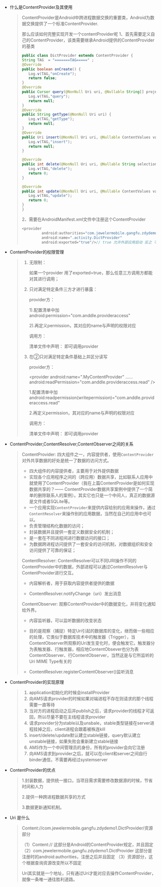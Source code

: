 - 什么是ContentProvider及其使用

  > ContentProvider是Android中跨进程数据交换的重要类，Android为数据交换提供了一个标准ContentProvider.
  >
  > 
  >
  > 那么应该如何完整实现开发一个contentProvider呢
  > 1、首先需要定义自己的ContentProvider，该类需要继承Android提供的ContentProvider的基类
  >
  >   ```java
  > public class DictProvider extends ContentProvider {
  >  String TAG  = "=======TAG=====" ;
  >  @Override
  >  public boolean onCreate() {
  >      Log.v(TAG,"onCreate");
  >      return false;
  >  }
  >  @Override
  >  public Cursor query(@NonNull Uri uri, @Nullable String[] projection, @Nullable String selection, @Nullable String[] selectionArgs, @Nullable String sortOrder) {
  >      Log.v(TAG,"query");
  >      return null;
  >  }
  >  @Override
  >  public String getType(@NonNull Uri uri) {
  >      Log.v(TAG,"getType");
  >      return null;
  >  }
  >  @Override
  >  public Uri insert(@NonNull Uri uri, @Nullable ContentValues values) {
  >      Log.v(TAG,"insert");
  >      return null;
  >  }
  > 
  >  @Override
  >  public int delete(@NonNull Uri uri, @Nullable String selection, @Nullable String[] selectionArgs) {
  >      Log.v(TAG,"delete");
  >      return 0;
  >  }
  > 
  >  @Override
  >  public int update(@NonNull Uri uri, @Nullable ContentValues values, @Nullable String selection, @Nullable String[] selectionArgs) {
  >      Log.v(TAG,"update");
  >      return 0;
  >  }
  > }
  > 
  >   ```
  >
  > 
  >
  > 2、需要在AndroidManifest.xml文件中注册这个ContentProvider
  >
  > ```java
  > <provider
  >          android:authorities="com.jewelermobile.gangfu.zdydemo1.DictProvider"
  >          android:name=".activity.DictProvider"
  >          android:exported="true"/>// true 允许外部应用启动 反之 不能启动
  > ```

- ContentProvider的权限管理

  > 1. 无限制：
  >
  >    如果一个provider 用了exported=true，那么任意三方调用方都能对其进行调用；
  >
  > 2. 只对满足特定条件三方才进行暴露：
  >
  >    provider方：
  >
  >    <provider
  >        android:name=".MyContentProvider"
  >        android:authorities="com.anddle.mycontentprovider"
  >        android:enabled="true"
  >        android:exported="true"
  >        android:permission="com.anddle.provideraccess" />
  >
  >       <permission
  >            android:name="com.anddle.provideraccess"
  >            android:label="provider pomission"
  >            android:protectionLevel="normal" />
  >
  >    1).配置清单中加android:permission="com.anddle.provideraccess" 
  >
  >    2).再定义permission，其对应的name与声明的权限对应
  >
  >    调用方：
  >
  >    清单文件中声明： <uses-permission android:name="com.anddle.provideraccess" /> 即可调用provider
  >
  > 3. 在②只对满足特定条件基础上并区分读写
  >
  >    provider方：
  >
  >    <provider
  >        android:name=".MyContentProvider"
  >        ......
  >        android:readPermission="com.anddle.provideraccess.read" />
  >
  >    <permission
  >            android:name="com.anddle.provideraccess.read"
  >            android:label="provider pomission"
  >            android:protectionLevel="normal" />
  >
  >    1.配置清单中加android:readpermission(writepermission)="com.anddle.provideraccess.read" 
  >
  >    2.再定义permission，其对应的name与声明的权限对应
  >
  >    调用方：
  >
  >    清单文件中声明： <uses-permission android:name="com.anddle.provideraccess.read" /> 即可调用provider

- ContentProvider,ContentResolver,ContentObserver之间的关系

  >ContentProvider: 四大组件之一，内容提供者，使用`ContentProvider`对外共享数据的好处是统一了数据的访问方式。
  >
  >- 四大组件的内容提供者，主要用于对外提供数据
  >- 实现各个应用程序之间的（跨应用）数据共享，比如联系人应用中就使用了ContentProvider（我在上篇ContentProvider是如何实现数据共享的？—— ContentProvider数据共享案例中提供了一个简单的删除联系人的案例）。其实它也只是一个中间人，真正的数据源是文件或者SQLite等。
  >- 一个应用实现`ContentProvider`来提供内容给别的应用来操作，通过`ContentResolver`来操作别的应用数据，当然在自己的应用中也可以。
  >- 负责管理结构化数据的访问；
  >- 封装数据并且提供一套定义数据安全的机制；
  >- 是一套在不同进程间进行数据访问的接口；
  >- 为数据跨进程访问提供了一套安全的访问机制，对数据组织和安全访问提供了可靠的保证；
  >
  >
  >
  >ContentResolver: ContentResolver可以不同URI操作不同的ContentProvider中的数据，外部进程可以通过ContentResolver与ContentProvider进行交互。
  >
  >- 内容解析者，用于获取内容提供者提供的数据
  >
  >- ContentResolver.notifyChange（uri）发出消息
  >
  >
  >
  >ContentObserver: 观察ContentProvider中的数据变化，并将变化通知给外界。
  >
  >- 内容监听器，可以监听数据的改变状态
  >
  >- 目的是观察（捕捉）特定Uri引起的数据库的变化，继而做一些相应的处理，它类似于数据库技术中的触发器（Trigger），当ContentObserver所观察的Uri发生变化时，便会触发它。触发器分为表触发器、行触发器，相应地ContentObsever也分为表ContentObserver、行ContentObserver，当然这是与它所监听的Uri MIME Type有关的
  >
  >- ContentResolver.registerContentObserver()监听消息

  

- ContentProvider的实现原理

  > 1. application初始化的时候会installProvider
  > 2. 向AMS请求provider的时候如果对端进程不存在则请求的那个线程需要一直等待
  > 3. 当对方的进程启动之后并publish之后，请求provider的线程才可返回，所以尽量不要在主线程请求provider
  > 4. 请求provider分为stable以及unsbale，stable类型链接在server进程挂掉之后，client进程会跟着被株连kill
  > 5. insert/delete/update默认建立stable链接，query默认建立unstable链接，如果失败会重新建立stable链接
  > 6. AMS作为一个中间管理员的身份，所有的provider会向它注册
  > 7. 向AMS请求到provider之后，就可以在client和server之间自行binder通信，不需要再经过systemserver

- ContentProvider的优点

  > 1.封装数据，提供统一接口，当项目需求需要修改数据源的时候，节省时间和人力
  >
  > 2.提供一种跨进程数据共享的方式
  >
  > 3.数据更新通知机制。

- Uri 是什么

  > Content://com.jewelermobile.gangfu.zdydemo1.DictProvider/资源部分
  >
  > （1）Content:// 这部分是Android的ContentProvider规定，并且固定
  > （2）com.jewelermobile.gangfu.zdydemo1.DictProvider 这部分是注册时的android:authorities，注册之后并且固定
  > （3）资源部分，这个根据查询资源改变所以不固定
  >
  > Uri其实就是一个地址，只有通过Uri才能对应去操作ContentProvider，就像一条唯一通往胜利道路。